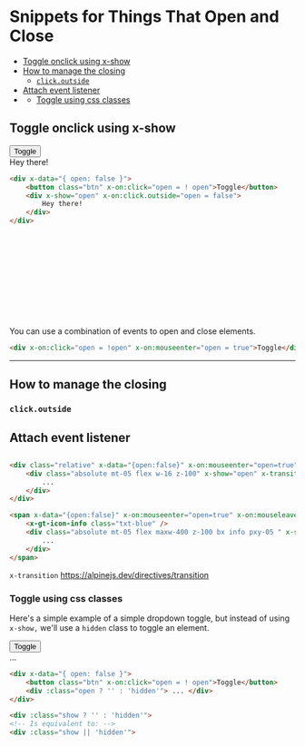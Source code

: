 # Snippets for Things That Open and Close

<!-- TOC -->

- [Toggle onclick using x-show](#toggle-onclick-using-x-show)
- [How to manage the closing](#how-to-manage-the-closing)
    - [`click.outside`](#clickoutside)
- [Attach event listener](#attach-event-listener)
- [](#)
    - [Toggle using css classes](#toggle-using-css-classes)

<!-- /TOC -->

<a id="markdown-toggle-onclick-using-x-show" name="toggle-onclick-using-x-show"></a>

## Toggle onclick using x-show

<div x-data="{ open: false }">
    <button class="btn" x-on:click="open = ! open">Toggle</button>
    <div x-show="open" x-on:click.outside="open = false">
        Hey there!
    </div>
</div>

```html
<div x-data="{ open: false }">
    <button class="btn" x-on:click="open = ! open">Toggle</button>
    <div x-show="open" x-on:click.outside="open = false">
        Hey there!
    </div>
</div>
```

<div class="bx info flex va-c">
    <svg class="icon wh-4 fs0 mr-2"> <use xlink:href="/svg/naykel-ui.svg#info"></use> </svg>
    <p>You can use a combination of events to open and close elements.</p>
</div>

```html
<div x-on:click="open = !open" x-on:mouseenter="open = true">Toggle</div>
```
---

<a id="markdown-how-to-manage-the-closing" name="how-to-manage-the-closing"></a>

## How to manage the closing

<a id="markdown-clickoutside" name="clickoutside"></a>

### `click.outside`

<a id="markdown-attach-event-listener" name="attach-event-listener"></a>

## Attach event listener


<!-- <button x-data @click="$dispatch('actionDelete')">Emit actionDelete event</button>

<div x-data="modal" @action-delete.camel.window="toggle()">
   <div x-show="open">Modal is open</div>
   <div x-show="!open">Modal is hidden</div>
</div>


<script>
document.addEventListener("alpine:init", () => {
    Alpine.data("modal", (initialOpenState = false) => ({
        open: initialOpenState,

        toggle() {
            this.open = !this.open;
        },
    }));
});
</script> -->

<!--  -->
<!--  -->
<!--  -->
<!--  -->
<!--  -->
<!--  -->
<!--  -->
<!--  -->
<!--  -->
<!--  -->
<!--  -->
<!--  -->
<!--  -->

##
```html
<div class="relative" x-data="{open:false}" x-on:mouseenter="open=true" x-on:mouseleave="open=false">
    <div class="absolute mt-05 flex w-16 z-100" x-show="open" x-transition.duration style="display: none;">
        ...
    </div>
</div>
```


```html
<span x-data="{open:false}" x-on:mouseenter="open=true" x-on:mouseleave="open=false">
    <x-gt-icon-info class="txt-blue" />
    <div class="absolute mt-05 flex maxw-400 z-100 bx info pxy-05 " x-show="open" x-transition.duration style="display: none;">
        ...
    </div>
</span>
```




`x-transition` https://alpinejs.dev/directives/transition




<a id="markdown-toggle-using-css-classes" name="toggle-using-css-classes"></a>

### Toggle using css classes


Here's a simple example of a simple dropdown toggle, but instead of using `x-show,` we'll use a `hidden` class to toggle an element.

<div x-data="{ open: false }">
    <button class="btn" x-on:click="open = ! open">Toggle</button>
    <div :class="open ? '' : 'hidden'"> ... </div>
</div>

```html
<div x-data="{ open: false }">
    <button class="btn" x-on:click="open = ! open">Toggle</button>
    <div :class="open ? '' : 'hidden'"> ... </div>
</div>
```

```html
<div :class="show ? '' : 'hidden'">
<!-- Is equivalent to: -->
<div :class="show || 'hidden'">
```
